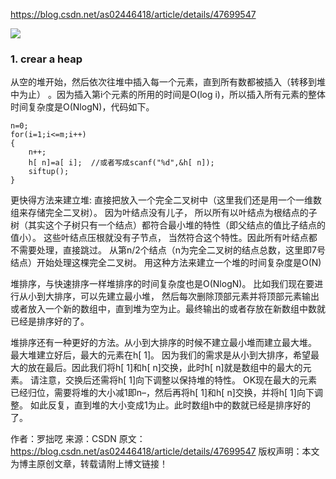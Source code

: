 https://blog.csdn.net/as02446418/article/details/47699547

<img src="https://img-blog.csdn.net/20150816083054461" />

### 1. crear a heap

从空的堆开始，然后依次往堆中插入每一个元素，直到所有数都被插入（转移到堆中为止）
。因为插入第i个元素的所用的时间是O(log i)，所以插入所有元素的整体时间复杂度是O(NlogN)，代码如下。
```
n=0;
for(i=1;i<=m;i++)
{
    n++;
    h[ n]=a[ i];  //或者写成scanf("%d",&h[ n]);
    siftup();
}
```
更快得方法来建立堆:
直接把放入一个完全二叉树中（这里我们还是用一个一维数组来存储完全二叉树）。 因为叶结点没有儿子，
所以所有以叶结点为根结点的子树（其实这个子树只有一个结点）都符合最小堆的特性（即父结点的值比子结点的值小）。
这些叶结点压根就没有子节点，
当然符合这个特性。因此所有叶结点都不需要处理，直接跳过。
从第n/2个结点（n为完全二叉树的结点总数，这里即7号结点）开始处理这棵完全二叉树。
用这种方法来建立一个堆的时间复杂度是O(N)

堆排序，与快速排序一样堆排序的时间复杂度也是O(NlogN)。
比如我们现在要进行从小到大排序，可以先建立最小堆，
然后每次删除顶部元素并将顶部元素输出或者放入一个新的数组中，直到堆为空为止。最终输出的或者存放在新数组中数就已经是排序好的了。

堆排序还有一种更好的方法。从小到大排序的时候不建立最小堆而建立最大堆。
最大堆建立好后，最大的元素在h[ 1]。
因为我们的需求是从小到大排序，希望最大的放在最后。因此我们将h[ 1]和h[ n]交换，此时h[ n]就是数组中的最大的元素。
请注意，交换后还需将h[ 1]向下调整以保持堆的特性。
OK现在最大的元素已经归位，需要将堆的大小减1即n–，然后再将h[ 1]和h[ n]交换，并将h[ 1]向下调整。
如此反复，直到堆的大小变成1为止。此时数组h中的数就已经是排序好的了。



作者：罗拙呓 
来源：CSDN 
原文：https://blog.csdn.net/as02446418/article/details/47699547 
版权声明：本文为博主原创文章，转载请附上博文链接！
